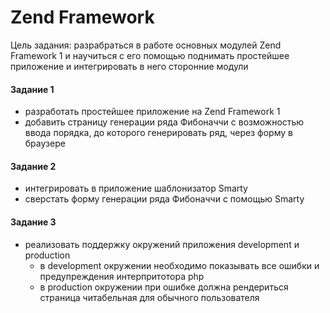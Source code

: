 Zend Framework
=====

Цель задания: разрабраться в работе основных модулей Zend Framework 1 и научиться c его помощью поднимать простейшее приложение и интегрировать в него сторонние модули


#### Задание 1
- разработать простейшее приложение на Zend Framework 1
- добавить страницу генерации ряда Фибоначчи с возможностью ввода порядка, до которого генерировать ряд, через форму в браузере
 
#### Задание 2
- интегрировать в приложение шаблонизатор Smarty
- сверстать форму генерации ряда Фибоначчи с помощью Smarty

#### Задание 3
- реализовать поддержку окружений приложения development и production
  - в development окружении необходимо показывать все ошибки и предупреждения интерпритотора php
  - в production окружении при ошибке должна рендериться страница читабельная для обычного пользователя

